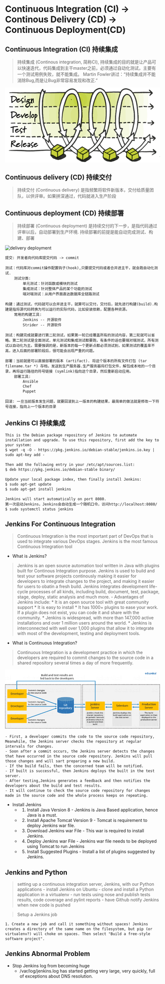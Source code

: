 Continuous Integration (CI) -> Continous Delivery (CD) -> Continuous Deployment(CD)
===================================================================================

Continuous Integration (CI) 持续集成
------------------------------------

> 持续集成 (Continous integration, 简称CI), 持续集成的目的就是让产品可以快速迭代，代码集成到主干master之前，必须通过自动化测试，主要有一个测试用例失败，就不能集成。
> Martin Fowler讲过：“持续集成并不能消除Bug,而是让Bug非常容易发现和改正.”

![Continus integration](/imgs/ilikeit/CIDI/continuous_integration.png?raw=true)


Continuous delivery (CD) 持续交付
---------------------------------

> 持续交付 (Continuous delivery) 是指频繁将软件新版本，交付给质量团队，以供评审。如果拼深通过，代码就进入生产阶段


Continuous deployment (CD) 持续部署
-----------------------------------

> 持续部署 (Continuous deployment) 是持续交付的下一步，是指代码通过评审以后，自动部署到生产环境. 持续部署的前提是能自动完成测试、构建、部署

![delivery deployment](/imgs/ilikeit/CIDI/delivery_deployment.png?raw=true)

```
提交: 开发者向代码库提交代码 -> commit 

测试：代码库对commit操作配置钩子(hook),只要提交代码或者合并进主干，就会跑自动化测试.
    测试分类:
        单元测试：针对函数或模块的测试
        集成测试：针对整体产品的某个功能的测试
        端对端测试：从用户界面直达数据库全链路测试

构建：通过测试，代码就可以合并进主干，就算可以交付，交付后，就先进行构建(build).构建是指将源代码转换为可以运行的实际代码，比如安装依赖，配置各种资源。
    常用的构建工具:
        Jenkins -- 开源软件
        Strider -- 开源软件

测试：构建完成就要进行第二轮测试，如果第一轮已经覆盖所有的测试内容，第二轮就可以省略。第二轮测试是全面测试，单元测试和集成测试都要跑，有条件的话也要端对端测试，所有测试以自动化为主。需要强调的是，新版本的每一个更新点都必须测试到，如果测试的覆盖率不高，进入后面的部署阶段后，很可能会出现严重的问题。

部署：当前就是可以直接部署的版本 (artifact). 将这个版本的所有文件打包 (tar filename.tar *) 存档，发送到生产服务器.生产服务器将打包文件，解包成本地的一个目录，再将运行路径的符号链接 (symlink)指向这个目录，然后重新启动应用。
    部署工具:
        Ansible
        Chef
        Puppet 

回滚: 一旦当前版本发生问题，就要回滚到上一版本的构建结果，最简单的做法就是修改一下符号连接，指向上一个版本的目录
```

Jenkins CI 持续集成
------------------
```
This is the Debian package repository of Jenkins to automate installation and upgrade. To use this repository, first add the key to your system:
$ wget -q -O - https://pkg.jenkins.io/debian-stable/jenkins.io.key | sudo apt-key add -

Then add the following entry in your /etc/apt/sources.list:
$ deb https://pkg.jenkins.io/debian-stable binary/

Update your local package index, then finally install Jenkins:
$ sudo apt-get update 
$ sudo apt-get install jenkins 

Jenkins will start automatically on port 8080.
第一次启动Jenkins，Jenkins会自动生成一个随机口令，访问http://localhost:8080/ 
$ sudo systemctl status jenkins 
```

Jenkins For Continuous Integration
----------------------------------
> Continuous Integration is the most important part of DevOps that is used to integrate various DevOps stages. Jenkins is        the most famous Continuous Integration tool

* What is Jenkins?
> Jenkins is an open source automation tool written in Java with plugins built for Continous Integration purpose. Jenkins        is used to build and test your software projects continously making it easier for developers to integrate changes to the         project, and making it easier for users to obatin a fresh build.
> Jenkins integrates development life-cycle processes of all kinds, including build, document, test, package, stage,             deploy, static analysis and much more.
    - Advantages of Jenkins include:
        * It is an open source tool with great community support
        * It is easy to install
        * It has 1000+ plugins to ease your work. If a plugin does not exist, you can code it and share with the community.
        * Jenkins is widespread, with more than 147,000 active installations and over 1 million users around the world.
        * Jenkins is interconnected with well over 1,000 plugins that allow it to integrate with most of the development,        testing and deployment tools.

* What is Continuous Integration?
> Continuous Integration is a development practice in which the developers are required to commit changes to the source code in a shared repository several times a day of more frequently.

![Continuous Integration With Jenkins](/imgs/ilikeit/CIDI/ci_with_jenkins.png?raw=true)
    
    - First, a developer commits the code to the source code repository, Meanwhile, the Jenkins server checks the repository at regular intervals for changes.
    - Soon after a commit occurs, the Jenkins server detects the changes that have occurred in the source code repository. Jenkins will pull those changes and will sart preparing a new build.
    - If the build fails, then the concerned team will be notified.
    - If built is successful, then Jenkins deploys the built in the test server.
    - After testing,Jenkins generates a feedback and then notifies the developers about the build and test results.
    - It will continue to check the source code repository for changes made in the source code and the whole process keeps on repeating.

* Install Jenkins
    - 1. Install Java Version 8 - Jenkins is Java Based application, hence Java is a must.
    - 2. Install Apache Tomcat Version 9 - Tomcat is requirement to deploy Jenkins war file.
    - 3. Download Jenkins war File - This war is required to install Jenkins.
    - 4. Deploy Jenkins war File - Jenkins war file needs to be deployed using Tomcat to run Jenkins 
    - 5. Install Suggested Plugins - Install a list of plugins suggested by Jenkins.



Jenkins and Python
------------------
> setting up a continuous integration server, Jenkins, with our Python applications
    - install Jenkins on Ubuntu 
    - clone and install a Python application in a virtualenv 
    - run tests using nose and publish tests results, code coverage and pylint reports
    - have Github notify Jenkins when new code is pushed 

> Setup a Jenkins job 
```
1. Create a new job and call it something without spaces! Jenkins creates a directory of the same name on the filesystem, but pip (or virtualenv?) will choke on spaces. Then select "Build a free-style software project".
```

Jenkins Abnormal Problem
------------------------
* Stop Jenkins log from becoming huge
    - /var/log/jenkins.log has started getting very large, very quickly, full of exceptions about DNS resolution. 
